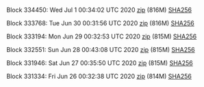 Block 334450: Wed Jul  1 00:34:02 UTC 2020 [zip](https://dash-bootstrap.ams3.digitaloceanspaces.com/testnet/2020-07-01/bootstrap.dat.zip) (816M) [SHA256](https://dash-bootstrap.ams3.digitaloceanspaces.com/testnet/2020-07-01/sha256.txt)

Block 333768: Tue Jun 30 00:31:56 UTC 2020 [zip](https://dash-bootstrap.ams3.digitaloceanspaces.com/testnet/2020-06-30/bootstrap.dat.zip) (816M) [SHA256](https://dash-bootstrap.ams3.digitaloceanspaces.com/testnet/2020-06-30/sha256.txt)

Block 333194: Mon Jun 29 00:32:53 UTC 2020 [zip](https://dash-bootstrap.ams3.digitaloceanspaces.com/testnet/2020-06-29/bootstrap.dat.zip) (815M) [SHA256](https://dash-bootstrap.ams3.digitaloceanspaces.com/testnet/2020-06-29/sha256.txt)

Block 332551: Sun Jun 28 00:43:08 UTC 2020 [zip](https://dash-bootstrap.ams3.digitaloceanspaces.com/testnet/2020-06-28/bootstrap.dat.zip) (815M) [SHA256](https://dash-bootstrap.ams3.digitaloceanspaces.com/testnet/2020-06-28/sha256.txt)

Block 331946: Sat Jun 27 00:35:50 UTC 2020 [zip](https://dash-bootstrap.ams3.digitaloceanspaces.com/testnet/2020-06-27/bootstrap.dat.zip) (815M) [SHA256](https://dash-bootstrap.ams3.digitaloceanspaces.com/testnet/2020-06-27/sha256.txt)

Block 331334: Fri Jun 26 00:32:38 UTC 2020 [zip](https://dash-bootstrap.ams3.digitaloceanspaces.com/testnet/2020-06-26/bootstrap.dat.zip) (814M) [SHA256](https://dash-bootstrap.ams3.digitaloceanspaces.com/testnet/2020-06-26/sha256.txt)
